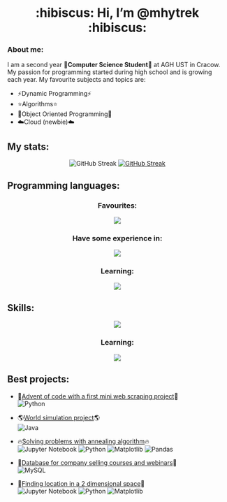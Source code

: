 <h1 align="center"> :hibiscus: Hi, I’m @mhytrek :hibiscus: </h1>

### About me:
I am a second year :hibiscus:**Computer Science Student**:hibiscus: at AGH UST in Cracow. My passion for programming started during high school and is growing each year. My favourite subjects and topics are:
- :zap:Dynamic Programming:zap:
- :star:Algorithms:star:
- :seedling:Object Oriented Programming:seedling:
- :cloud:Cloud (newbie):cloud:

## My stats:
<p align="center">
<img src="https://github-readme-stats.vercel.app/api?username=mhytrek&show_icons=true&theme=dracula" alt="GitHub Streak" /></a>
<a href="https://git.io/streak-stats"><img src="https://streak-stats.demolab.com?user=mhytrek&theme=dracula" alt="GitHub Streak" /></a>
</p>


## **Programming languages:**
<h3 align="center"> Favourites:</h3>
<p align="center">
  <a href="https://skillicons.dev">
    <img src="https://skillicons.dev/icons?i=python,java" />
  </a>
</p>

<h3 align="center"> Have some experience in:</h3>
<p align="center">
  <a href="https://skillicons.dev">
    <img src="https://skillicons.dev/icons?i=c,haskell,r" />
  </a>
</p>

<h3 align="center"> Learning:</h3>

<p align="center">
  <a href="https://skillicons.dev">
    <img src="https://skillicons.dev/icons?i=rust,golang,elixir" />
  </a>
</p>

## **Skills:**
<p align="center">
  <a href="https://skillicons.dev">
    <img src="https://skillicons.dev/icons?i=git,github,linux,mysql" />
  </a>
</p>

<h3 align="center"> Learning:</h3>

<p align="center">
  <a href="https://skillicons.dev">
    <img src="https://skillicons.dev/icons?i=docker" />
  </a>
</p>



## **Best projects:**
- :christmas_tree:[Advent of code with a first mini web scraping project](https://github.com/mhytrek/advent_of_code_2023):christmas_tree: \
  ![Python](https://img.shields.io/badge/python-3670A0?style=for-the-badge&logo=python&logoColor=ffdd54)
  
- :earth_americas:[World simulation project](https://github.com/mhytrek/Darwin_World):earth_americas: \
  ![Java](https://img.shields.io/badge/java-%23ED8B00.svg?style=for-the-badge&logo=openjdk&logoColor=white)
  
- :fire:[Solving problems with annealing algorithm](https://github.com/mhytrek/Annealing_algorithm):fire: \
  ![Jupyter Notebook](https://img.shields.io/badge/jupyter-%23FA0F00.svg?style=for-the-badge&logo=jupyter&logoColor=white)
  ![Python](https://img.shields.io/badge/python-3670A0?style=for-the-badge&logo=python&logoColor=ffdd54)
  ![Matplotlib](https://img.shields.io/badge/Matplotlib-%23ffffff.svg?style=for-the-badge&logo=Matplotlib&logoColor=black)
  ![Pandas](https://img.shields.io/badge/pandas-%23150458.svg?style=for-the-badge&logo=pandas&logoColor=white)
  
- :speech_balloon:[Database for company selling courses and webinars](https://github.com/mhytrek/data_base_project):speech_balloon: \
  ![MySQL](https://img.shields.io/badge/mysql-4479A1.svg?style=for-the-badge&logo=mysql&logoColor=white)
  
- :mag_right:[Finding location in a 2 dimensional space](https://github.com/mhytrek/Geometric_Algorithms_Project):mag_right: \
  ![Jupyter Notebook](https://img.shields.io/badge/jupyter-%23FA0F00.svg?style=for-the-badge&logo=jupyter&logoColor=white)
  ![Python](https://img.shields.io/badge/python-3670A0?style=for-the-badge&logo=python&logoColor=ffdd54)
  ![Matplotlib](https://img.shields.io/badge/Matplotlib-%23ffffff.svg?style=for-the-badge&logo=Matplotlib&logoColor=black)

